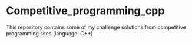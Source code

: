 # Competitive_programming_cpp
This repository contains some of my challenge solutions from competitive programming sites (language: C++)
